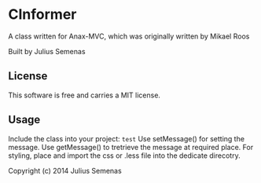 CInformer
=========
 
A class written for Anax-MVC, which was originally written by Mikael Roos
 
Built by Julius Semenas
 
License 
------------------
 
This software is free and carries a MIT license.
 

Usage 
------------------
Include the class into your project:
  <code>test</code>
Use setMessage() for setting the message. Use getMessage() to tretrieve the message at required place. For styling, place and import the css or .less file into the dedicate direcotry. 


 
Copyright (c) 2014 Julius Semenas
